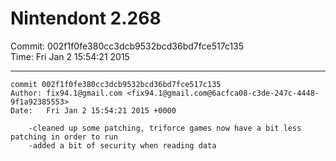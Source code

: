 # Nintendont 2.268
Commit: 002f1f0fe380cc3dcb9532bcd36bd7fce517c135  
Time: Fri Jan 2 15:54:21 2015   

-----

```
commit 002f1f0fe380cc3dcb9532bcd36bd7fce517c135
Author: fix94.1@gmail.com <fix94.1@gmail.com@6acfca08-c3de-247c-4448-9f1a92385553>
Date:   Fri Jan 2 15:54:21 2015 +0000

    -cleaned up some patching, triforce games now have a bit less patching in order to run
    -added a bit of security when reading data
```
